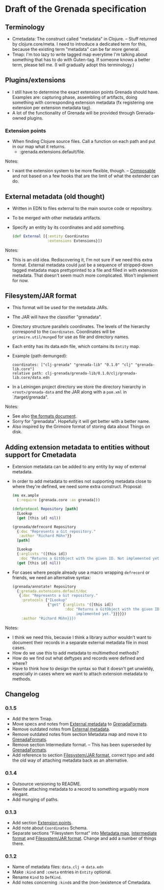 # Draft of the Grenada specification

## Terminology

 - Cmetadata: The construct called "metadata" in Clojure. – Stuff returned by
   clojure.core/meta. I need to introduce a dedicated term for this, because
   the existing term "metadata" can be far more general.
 - Tmap: I'm too lazy to write tagged map everytime I'm talking about something
   that has to do with Guten-tag. If someone knows a better term, please tell
   me. (I will gradually adopt this terminology.)

## Plugins/extensions

 - I still have to determine the exact extension points Grenada should have.
   Examples are: capturing phase, assembling of artifacts, doing something with
   corresponding extension metadata (fx registering one extension per extension
   metadata tag).
 - A lot of the functionality of Grenada will be provided through Grenada-owned
   plugins.

### Extension points

 - When finding Clojure source files. Call a function on each path and put in
   our map what it returns.
    - :grenada.extensions.default/file.

Notes:

 - I want the extension system to be more flexible, though. –
   [Composable](http://nealford.com/memeagora/2013/01/22/why_everyone_eventually_hates_maven.html)
   and not based on a few hooks that are the limit of what the extender can do.

## External metadata (old thought)

 - Written in EDN to files external to the main source code or repository.
 - To be merged with other metadata artifacts.
 - Specify an entity by its coordinates and add something.

   ```clojure
   (def External [{:entity Coordinates
                   :extensions Extensions}])
   ```

Notes:

 - This is an old idea. Rediscovering it, I'm not sure if we need this extra
   format. External metadata could just be a sequence of stripped-down tagged
   metadata maps prettyprinted to a file and filled in with extension metadata.
   That doesn't seem much more complicated. Won't implement for now.

## Filesystem/JAR format

 - This format will be used for the metadata JARs.
 - The JAR will have the classifier "grenadata".
 - Directory structure parallels coordinates. The levels of the hierarchy
   correspond to the `Coordinates`. Coordinates will be `grimoire.util/munge`d
   for use as file and directory names.
 - Each entity has its data.edn file, which contains its `Entity` map.
 - Example (path demunged):

    ```
    coordinates: ["clj-grenada" "grenada-lib" "0.1.0" "clj" "grenada-lib.core"]
    relative path: clj-grenada/grenada-lib/0.1.0/clj/grenada-lib.core/data.edn
    ```

 - In a Leiningen project directory we store the directory hierarchy in
   `<root>/grenada-data` and the JAR along with a `pom.xml` in
   `<root>/target/grenada".

Notes:

 - See also [the formats document](GrenadaFormats.md#filesystem-hierarchical).
 - Sorry for "grenadata". Hopefully it will get better with a better name.
 - Also inspired by the Grimoire format of storing data about Things on disk.

## Adding extension metadata to entities without support for Cmetadata

 - Extension metadata can be added to any entity by way of external metadata.
 - In order to add metadata to entities not supporting metadata close to where
   they're defined, we need some extra construct. Proposal:

   ```clojure
   (ns ex.ample
     (:require [grenada.core :as grenada]))

   (defprotocol Repository [path]
     ILookup
     (get [this id] nil))

   (grenada/defrecord Repository
     {:doc "Represents a Git repository."
      :author "Richard Möhn"}}
     [path]

     ILookup
     {:arglists '([this id])
      :doc "Returns a GitObject with the given ID. Not implemented yet."}
     (get [this id] nil))
   ```

 - For cases where people already use a macro wrapping `defrecord` or friends,
   we need an alternative syntax:

   ```clojure
   (grenada/annotate! Repository
     {:grenada.extensions.default/doc
      {:doc "Represents a Git repository."
       :protocols {"ILookup"
                   {"get" {:arglists '([this id])
                           :doc "Returns a GitObject with the given ID. Not
                                implemented yet."}}}}})
       :author "Richard Möhn}}})
    ```

Notes:

 - I think we need this, because I think a library author wouldn't want to
   document their records in a separate external metadata file in most cases.
 - How do we use this to add metadata to multimethod methods?
 - How do we find out what deftypes and records were defined and where?
 - Have to think how to design the syntax so that it doesn't get unwieldy,
   especially in cases where we want to attach extension metadata to methods.


## Changelog

### 0.1.5

 - Add the term Tmap.
 - Move specs and notes from [External metadata](#external-metadata) to
   [GrenadaFormats](GrenadaFormats.md).
 - Remove outdated notes from [External metadata](#external-metadata).
 - Remove outdated notes from section Metadata map and move it to
   [GrenadaFormats](GrenadaFormats.md#metadata-for-one-thing-tagged-metadata-map).
 - Remove section Intermediate format. – This has been superseded by
   [GrenadaFormats](GrenadaFormats.md).
 - Add reference to section [Filesystem/JAR format](#filesystem-jar-format),
   correct typo and add the old way of attaching metadata back as an
   alternative.

### 0.1.4

 - Outsource versioning to README.
 - Rewrite attaching metadata to a record to something arguably more elegant.
 - Add munging of paths.

### 0.1.3

 - Add section [Extension points](#extension-points).
 - Add note about `Coordinates` Schema.
 - Separate sections "Filesystem format" into [Metadata map](#metadata-map),
   [Intermediate format](#intermediate-format) and [Filesystem/JAR
   format](#filesystem%2Fjar-format). Change and add a number of things there.

### 0.1.2

 - Name of metadata files: `data.clj` → `data.edn`
 - Make `:kind` and `:cmeta` entries in `Entity` optional.
 - Rename `Kind` to `DefKind`.
 - Add notes concerning `:kind`s and the (non-)existence of Cmetadata.
